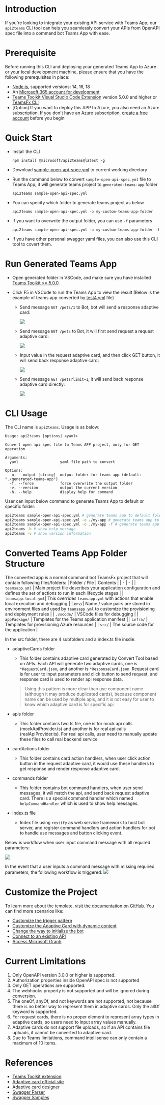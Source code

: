 # Introduction
If you're looking to integrate your existing API service with Teams App, our `api2teams` CLI tool can help you seamlessly convert your APIs from OpenAPI spec file into a command bot Teams App with ease.

# Prerequisite
Before running this CLI and deploying your generated Teams App to Azure or your local development machine, please ensure that you have the following prerequisites in place:

- [Node.js](https://nodejs.org/), supported versions: 14, 16, 18
- An [Microsoft 365 account for development](https://docs.microsoft.com/microsoftteams/platform/toolkit/accounts)
- [Teams Toolkit Visual Studio Code Extension](https://aka.ms/teams-toolkit) version 5.0.0 and higher or [TeamsFx CLI](https://aka.ms/teamsfx-cli)
- [Option] If you want to deploy this APP to Azure, you also need an Azure subscription. If you don't have an Azure subscription, [create a free account](https://azure.microsoft.com/en-us/free/) before you begin


# Quick Start

- Install the CLI
  ```
  npm install @microsoft/api2teams@latest -g
  ```

- Download [sample-open-api-spec.yml](https://github.com/OfficeDev/TeamsFx/blob/api2teams/packages/api2teams/sample-spec/sample-open-api-spec.yml) to current working directory

- Run the command below to convert `sample-open-api-spec.yml` file to Teams App, it will generate teams project to `generated-teams-app` folder
  ```
  api2teams sample-open-api-spec.yml
  ```

- You can specify which folder to generate teams project as below
  ```
  api2teams sample-open-api-spec.yml -o my-custom-teams-app-folder
  ```

- If you want to overwrite the output folder, you can use `-f` parameters
  ```
  api2teams sample-open-api-spec.yml -o my-custom-teams-app-folder -f
  ```

- If you have other personal swagger yaml files, you can also use this CLI tool to covert them.

# Run Generated Teams App

- Open generated folder in VSCode, and make sure you have installed [Teams Toolkit >= 5.0.0](https://marketplace.visualstudio.com/items?itemName=TeamsDevApp.ms-teams-vscode-extension).

- Click F5 in VSCode to run the Teams App to view the result (Below is the example of teams app converted by [test4.yml](./tests/e2e/swagger-files/test4.yml) file)

  - Send message `GET /pets/1` to Bot, bot will send a response adaptive card:

    ![](https://github.com/OfficeDev/TeamsFx/wiki/api2teams/workflow1.png)

  - Send message `GET /pets` to Bot, it will first send request a request adaptive card:

    ![](https://github.com/OfficeDev/TeamsFx/wiki/api2teams/workflow2.png)

  - Input value in the request adaptive card, and then click GET button, it will send back response adaptive card:

    ![](https://github.com/OfficeDev/TeamsFx/wiki/api2teams/workflow3.png)

  - Send message `GET /pets?limit=1`, it will send back response adaptive card directly:

    ![](https://github.com/OfficeDev/TeamsFx/wiki/api2teams/workflow4.png)

# CLI Usage

The CLI name is `api2teams`. Usage is as below:

```
Usage: api2teams [options] <yaml>

Convert open api spec file to Teams APP project, only for GET operation

Arguments:
  yaml                   yaml file path to convert

Options:
  -o, --output [string]  output folder for teams app (default: "./generated-teams-app")
  -f, --force            force overwrite the output folder
  -v, --version          output the current version
  -h, --help             display help for command
```

User can input below command to generate Teams App to default or specific folder:

```bash
api2teams sample-open-api-spec.yml # generate teams app to default folder ./generated-teams-app
api2teams sample-open-api-spec.yml -o ./my-app # generate teams app to ./my-app folder
api2teams sample-open-api-spec.yml -o ./my-app -f # generate teams app to ./my-app folder, and force overwrite output folder
api2teams -h # show help message
api2teams -v # show version information
```

# Converted Teams App Folder Structure

The converted app is a normal command bot TeamsFx project that will contain following files/folders:
| Folder / File | Contents |
| - | - |
| `teamsapp.yml` | Main project file describes your application configuration and defines the set of actions to run in each lifecycle stages |
| `teamsapp.local.yml`| This overrides `teamsapp.yml` with actions that enable local execution and debugging |
| `env/`| Name / value pairs are stored in environment files and used by `teamsapp.yml` to customize the provisioning and deployment rules |
| `.vscode/` | VSCode files for debugging |
| `appPackage/` | Templates for the Teams application manifest |
| `infra/` | Templates for provisioning Azure resources |
| `src/` | The source code for the application |

In the src folder, there are 4 subfolders and a index.ts file insdie:

* adaptiveCards folder
    - This folder contains adaptive card generated by Convert Tool based on APIs. Each API will generate two adaptive cards, one is `*RequestCard.json`, and another is `*ResponseCard.json`. Request card is for user to input parameters and click button to send request, and response card is used to render api response data.
    > Using this pattern is more clear than use component name (although it may produce duplicated cards), because component name can be used by multiple apis, and it is not easy for user to know which adaptive card is for specific api

* apis folder
    - This folder contains two ts file, one is for mock api calls (mockApiProvider.ts) and another is for real api calls (realApiProvider.ts). For real api calls, user need to manually update these files to call real backend service

* cardActions folder
    - This folder contains card action handlers, when user click action button in the request adaptive card, it would use these handlers to get response and render response adaptive card.

* commands folder
    - This folder contains bot command handlers, when user send messages, it will match the api, and send back request adaptive card. There is a special command handler which named `helpCommandHandler` which is used to show help messages.

* index.ts file
    - Index file using `restify` as web service framework to host bot server, and register command handlers and action handlers for bot to handle use messages and button clicking event. 

Below is workflow when user input command message with all required parameters:

![](https://github.com/OfficeDev/TeamsFx/wiki/api2teams/flow2.png)


In the event that a user inputs a command message with missing required parameters, the following workflow is triggered:
![](https://github.com/OfficeDev/TeamsFx/wiki/api2teams/flow1.png)

# Customize the Project
To learn more about the template, [visit the documentation on GitHub](https://aka.ms/teamsfx-command-new). You can find more scenarios like:

- [Customize the trigger pattern](https://aka.ms/teamsfx-command-new#customize-the-trigger-pattern)
- [Customize the Adaptive Card with dynamic content](https://aka.ms/teamsfx-command-new#how-to-build-command-response-using-adaptive-card-with-dynamic-content)
- [Change the way to initialize the bot](https://aka.ms/teamsfx-command-new#customize-initialization)
- [Connect to an existing API](https://aka.ms/teamsfx-command-new#connect-to-existing-api)
- [Access Microsoft Graph](https://aka.ms/teamsfx-add-sso-new)

# Current Limitations
1. Only OpenAPI version 3.0.0 or higher is supported.
1. Authorization properties inside OpenAPI spec is not supported
1. Only GET operations are supported.
1. The webhooks property is not supported and will be ignored during conversion.
1. The oneOf, anyOf, and not keywords are not supported, not because there is no better way to represent them in adaptive cards. Only the allOf keyword is supported.
1. For request cards, there is no proper element to represent array types in adaptive cards, so users need to input array values manually.
1. Adaptive cards do not support file uploads, so if an API contains file uploads, it cannot be converted to adaptive card.
1. Due to Teams limitations, command intellisense can only contain a maximum of 10 items.

# References
- [Teams Toolkit extension](https://learn.microsoft.com/en-us/microsoftteams/platform/toolkit/teams-toolkit-fundamentals)
- [Adaptive card official site](https://adaptivecards.io/)
- [Adaptive card designer](https://adaptivecards.io/designer)
- [Swagger Parser](https://github.com/APIDevTools/swagger-parser)
- [Swagger Samples](https://github.com/OAI/OpenAPI-Specification)
